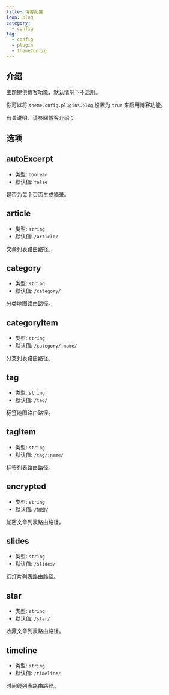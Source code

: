 ```yaml
---
title: 博客配置
icon: blog
category:
  - config
tag:
  - config
  - plugin
  - themeConfig
---
```


## 介绍

主题提供博客功能，默认情况下不启用。

你可以将 `themeConfig.plugins.blog` 设置为 `true` 来启用博客功能。

有关说明，请参阅[博客介绍](../../guide/blog/intro.md)；

## 选项

## autoExcerpt

- 类型: `boolean`
- 默认值: `false`

是否为每个页面生成摘录。

## article

- 类型: `string`
- 默认值: `/article/`

文章列表路由路径。

## category

- 类型: `string`
- 默认值: `/category/`

分类地图路由路径。

## categoryItem

- 类型: `string`
- 默认值: `/category/:name/`

分类列表路由路径。

## tag

- 类型: `string`
- 默认值: `/tag/`

标签地图路由路径。

## tagItem

- 类型: `string`
- 默认值: `/tag/:name/`

标签列表路由路径。

## encrypted

- 类型: `string`
- 默认值: `/加密/`

加密文章列表路由路径。

## slides

- 类型: `string`
- 默认值: `/slides/`

幻灯片列表路由路径。

## star

- 类型: `string`
- 默认值: `/star/`

收藏文章列表路由路径。

## timeline

- 类型: `string`
- 默认值: `/timeline/`

时间线列表路由路径。
